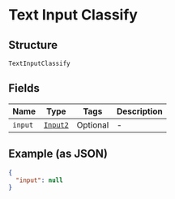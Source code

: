 
# Text Input Classify

## Structure

`TextInputClassify`

## Fields

| Name | Type | Tags | Description |
|  --- | --- | --- | --- |
| `input` | [`Input2`](/doc/models/input-2.md) | Optional | - |

## Example (as JSON)

```json
{
  "input": null
}
```

